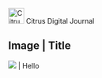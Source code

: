 <div>
       <p float='left'>
              <img
                     width="32"
                     src="https://piskel-imgstore-b.appspot.com/img/08ffd482-c0e2-11ec-9fcc-d53fcae61d83.gif"
                     alt="Citrus Logo"
              />
              Citrus Digital Journal
       </p>
</div>

Image | Title
---
![](https://piskel-imgstore-b.appspot.com/img/08ffd482-c0e2-11ec-9fcc-d53fcae61d83.gif) | Hello

